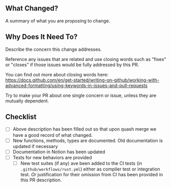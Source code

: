 ## What Changed?

A summary of what you are proposing to change.

## Why Does It Need To?

Describe the concern this change addresses. 

Reference any issues that are related and use closing words such as "fixes" or
"closes" if those issues would be fully addressed by this PR. 

You can find out more about closing words here:
https://docs.github.com/en/get-started/writing-on-github/working-with-advanced-formatting/using-keywords-in-issues-and-pull-requests

Try to make your PR about one single concern or issue, unless they are mutually dependent.

## Checklist

- [ ] Above description has been filled out so that upon quash merge we have a
  good record of what changed.
- [ ] New functions, methods, types are documented. Old documentation is updated
  if necessary
- [ ] Documentation in Notion has been updated
- [ ] Tests for new behaviors are provided
  - [ ] New test suites (if any) ave been added to the CI tests (in
    `.github/workflows/rust.yml`) either as compiler test or integration test.
    *Or* justification for their omission from CI has been provided in this PR
    description.